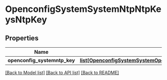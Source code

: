 # OpenconfigSystemSystemNtpNtpKeysNtpKey

## Properties
Name | Type | Description | Notes
------------ | ------------- | ------------- | -------------
**openconfig_systemntp_key** | [**list[OpenconfigSystemSystemOpenconfigsystemsystemNtpNtpkeysNtpkey]**](OpenconfigSystemSystemOpenconfigsystemsystemNtpNtpkeysNtpkey.md) |  | [optional] 

[[Back to Model list]](../README.md#documentation-for-models) [[Back to API list]](../README.md#documentation-for-api-endpoints) [[Back to README]](../README.md)


